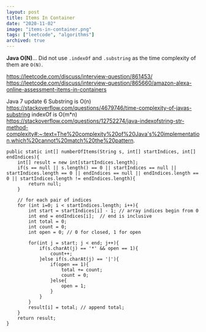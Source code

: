 ```yaml
---
layout: post
title: Items In Container
date: "2020-11-02"
image: "items-in-container.png"
tags: ["leetcode", "algorithms"]
archived: true
---
```


**Java O(N)**... Did not use `.indexOf` and `.substring` as the time complexity of them are `O(N)`.

https://leetcode.com/discuss/interview-question/861453/
https://leetcode.com/discuss/interview-question/865660/amazon-alexa-online-assessment-items-in-containers

Java 7 update 6 Substring is O(n) https://stackoverflow.com/questions/4679746/time-complexity-of-javas-substring
indexOf is O(m*n) https://stackoverflow.com/questions/12752274/java-indexofstring-str-method-complexity#:~:text=The%20complexity%20of%20Java's%20implementation,which%20cannot%20match%20the%20pattern.
```
public static int[] numberOfItems(String s, int[] startIndices, int[] endIndices){
    int[] result = new int[startIndices.length];
    if(s == null || s.length() == 0 || startIndices == null || startIndices.length == 0 || endIndices == null || endIndices.length == 0 || startIndices.length != endIndices.length){
        return null;
    }

    // for each pair of indices
    for (int i=0; i < startIndices.length; i++){
        int start = startIndices[i] - 1; // array indices begin from 0
        int end = endIndices[i];  // end is inclusive
        int total = 0;
        int count = 0;
        int open = 0; // 0 for closed, 1 for open

        for(int j = start; j < end; j++){
            if(s.charAt(j) == '*' && open == 1){
                count++;
            }else if(s.charAt(j) == '|'){
                if(open == 1){
                    total += count;
                    count = 0;
                }else{
                    open = 1;
                }
            }
        }
        result[i] = total; // append total;
    }
    return result;
}
```